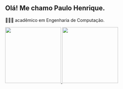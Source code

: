 ## Olá! Me chamo Paulo Henrique.

👨🏻‍💻 acadêmico em Engenharia de Computação.

<div>
  <a href="https://github.com/Oluaphenrique/">
    <img height="180px" src="https://github-readme-stats.vercel.app/api?username=Oluaphenrique&show_icons=true&theme=transparent&include_all_commits=true&count_private=true"> <img height="180px" src="https://github-readme-stats.vercel.app/api/top-langs/?username=Oluaphenrique&theme=transparent&layout=compact&langs_count=16">
    
  </a>
</div>
